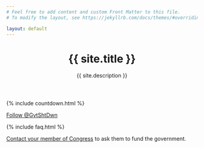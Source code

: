 ```yaml
---
# Feel free to add content and custom Front Matter to this file.
# To modify the layout, see https://jekyllrb.com/docs/themes/#overriding-theme-defaults

layout: default
---
```


<header class="text-center mb-5">
  <h1 class="display-4 mb-4">{{ site.title }}</h1>
  <p class="lead text-muted mb-0">
    {{ site.description }}
  </p>
</header>

{% include countdown.html %}


<div class="row mb-5">
	<div class="col text-center">
		<a class="twitter-follow-button"
		  href="https://twitter.com/gvtshtdwn"
		  data-size="large"
		  data-show-count="false">
			Follow @GvtShtDwn
		</a>
		<script async src="https://platform.twitter.com/widgets.js" charset="utf-8"></script>
	</div>
</div>

{% include faq.html %}

<div class="alert alert-info" role="alert">
  <i class="fas fa-info-circle"></i> <u><a href="https://www.congress.gov/contact-us" target="_blank">Contact your member of Congress</a></u> to ask them to fund the government.
</div>